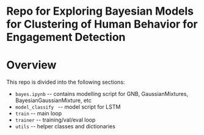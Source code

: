 # Repo for Exploring Bayesian Models for Clustering of Human Behavior for Engagement Detection


# Overview

This repo is divided into the following sections:

* `bayes.ipynb` -- contains modelling script for GNB, GaussianMixtures, BayesianGaussianMixture, etc 
* `model_classify ` -- model script for LSTM
* `train` -- main loop 
* `trainer` -- training/val/eval loop 
* `utils` -- helper classes and dictionaries
